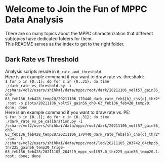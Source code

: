 # Welcome to Join the Fun of MPPC Data Analysis
There are so many topics about the MPPC characterization that different subtopics have dedicated folders for them.  
This README serves as the index to get to the right folder.

## Dark Rate vs Threshold
Analysis scripts reside in `6_rate_and_threshold`.  
Here is an example command if you want to draw rate vs. threshold:  
```$ for b in {0..1}; do for c in {0..31}; do time ./dark_rate_vs_threshold.py -i /cshare/vol2/users/shihkai/data/mppc/root/dark/20211106_volt57_gain56_ch0-63_feb136_feb428_temp20/20211106_170440_dark_rate_feb${b}_ch${c}_thr2*.root -o plots/20211106_volt57_gain56_ch0-63_feb136_feb428_temp20; done; done```  
Here is an example command if you want to draw rate vs. PE:  
```$ for b in {0..1}; do for c in {0..31}; do time ./dark_rate_vs_pe_calibration.py -i /cshare/vol2/users/shihkai/data/mppc/root/dark/20211106_volt57_gain56_ch0-63_feb136_feb428_temp20/20211106_170440_dark_rate_feb${b}_ch${c}_thr2*.root -l /cshare/vol2/users/shihkai/data/mppc/root/led/20211105_203742_64chpcb_thr225_gain56_temp20_trig0-63_feb136_feb428/20211105_204519_mppc_volt57.0_thr225_gain56_temp20.1.root; done; done```  

